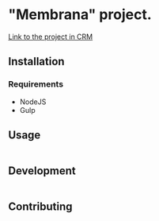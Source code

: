 # "Membrana" project.

[Link to the project in CRM](https://strogov.planfix.ru/?action=tasks&filter=:all&project=527918)

## Installation

### Requirements
* NodeJS
* Gulp

## Usage

```
```

## Development
```
```

## Contributing
